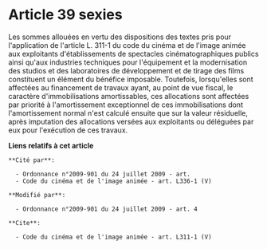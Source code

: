# Article 39 sexies

Les sommes allouées en vertu des dispositions des textes pris pour l'application de l'article L. 311-1 du code du cinéma et
de l'image animée aux exploitants d'établissements de spectacles cinématographiques publics ainsi qu'aux industries
techniques pour l'équipement et la modernisation des studios et des laboratoires de développement et de tirage des films
constituent un élément du bénéfice imposable. Toutefois, lorsqu'elles sont affectées au financement de travaux ayant, au
point de vue fiscal, le caractère d'immobilisations amortissables, ces allocations sont affectées par priorité à
l'amortissement exceptionnel de ces immobilisations dont l'amortissement normal n'est calculé ensuite que sur la valeur
résiduelle, après imputation des allocations versées aux exploitants ou déléguées par eux pour l'exécution de ces travaux.

**Liens relatifs à cet article**

	**Cité par**:

	  - Ordonnance n°2009-901 du 24 juillet 2009 - art.
	  - Code du cinéma et de l'image animée - art. L336-1 (V)

	**Modifié par**:

	  - Ordonnance n°2009-901 du 24 juillet 2009 - art. 4

	**Cite**:

	  - Code du cinéma et de l'image animée - art. L311-1 (V)
